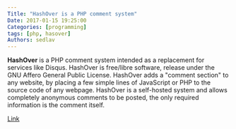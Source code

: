 ```yaml
---
Title: "HashOver is a PHP comment system"
Date: 2017-01-15 19:25:00
Categories: [programming]
tags: [php, hasover]
Authors: sedlav
---
```


**HashOver** is a PHP comment system intended as a replacement for services like Disqus. HashOver is free/libre software, release under the GNU Affero General Public License.  HashOver adds a "comment section" to any website, by placing a few simple lines of JavaScript or PHP to the source code of any webpage. HashOver is a self-hosted system and allows completely anonymous comments to be posted, the only required information is the comment itself.

[Link](https://github.com/jacobwb/hashover-next)
